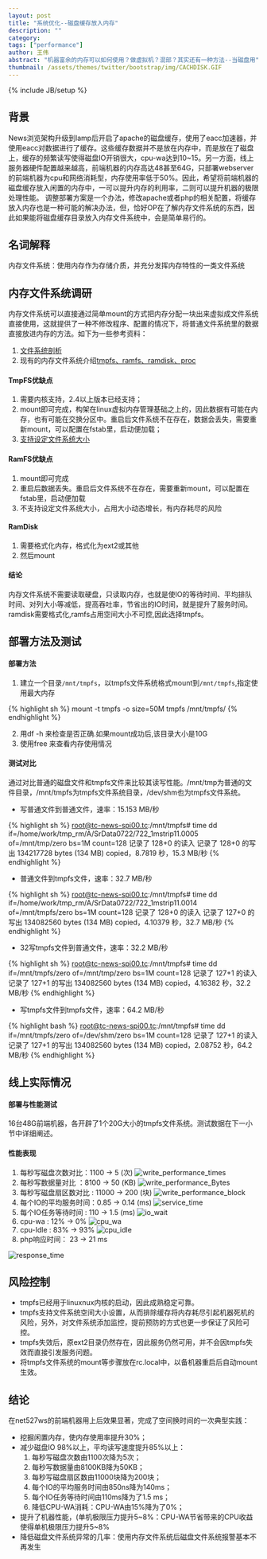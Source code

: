 ```yaml
---
layout: post
title: "系统优化--磁盘缓存放入内存"
description: ""
category: 
tags: ["performance"]
author: 王伟
abstract: "机器富余的内存可以如何使用？做虚拟机？混部？其实还有一种方法--当磁盘用"
thumbnail: /assets/themes/twitter/bootstrap/img/CACHDISK.GIF
---
```

{% include JB/setup %}

## 背景
News浏览架构升级到lamp后开启了apache的磁盘缓存，使用了eacc加速器，并使用eacc对数据进行了缓存。这些缓存数据并不是放在内存中，而是放在了磁盘上，缓存的频繁读写使得磁盘IO开销很大，cpu-wa达到10~15。另一方面，线上服务器硬件配置越来越高，前端机器的内存高达48甚至64G，只部署webserver的前端机器为cpu和网络消耗型，内存使用率低于50%。因此，希望将前端机器的磁盘缓存放入闲置的内存中，一可以提升内存的利用率，二则可以提升机器的极限处理性能。
调整部署方案是一个办法，修改apache或者php的相关配置，将缓存放入内存也是一种可能的解决办法，但，恰好OP在了解内存文件系统的东西，因此如果能将磁盘缓存目录放入内存文件系统中，会是简单易行的。

## 名词解释
内存文件系统：使用内存作为存储介质，并充分发挥内存特性的一类文件系统

## 内存文件系统调研
内存文件系统可以直接通过简单mount的方式把内存分配一块出来虚拟成文件系统直接使用，这就提供了一种不修改程序、配置的情况下，将普通文件系统里的数据直接放进内存的方法。如下为一些参考资料：
1. [文件系统剖析](http://www.ibm.com/developerworks/cn/linux/l-linux-filesystem/#N10208)
2. 现有的内存文件系统介绍[tmpfs、ramfs、ramdisk、proc](http://linux.net527.cn/Linuxwendang/xitongguanliyuan/1926.html)

#### TmpFS优缺点
1. 需要内核支持，2.4以上版本已经支持；
2. mount即可完成，构架在linux虚拟内存管理基础之上的，因此数据有可能在内存，也有可能在交换分区中。重启后文件系统不在存在，数据会丢失，需要重新mount，可以配置在fstab里，启动便加载；
3. [支持设定文件系统大小](http://jinbangli.blog.163.com/blog/static/115625352200932382517151/)

#### RamFS优缺点
1. mount即可完成
2. 重启后数据丢失。重启后文件系统不在存在，需要重新mount，可以配置在fstab里，启动便加载
3. 不支持设定文件系统大小，占用大小动态增长，有内存耗尽的风险

#### RamDisk
1. 需要格式化内存，格式化为ext2或其他
2. 然后mount

#### 结论
内存文件系统不需要读取硬盘，只读取内存，也就是使IO的等待时间、平均排队时间、对列大小等减低，提高吞吐率，节省出的IO时间，就是提升了服务时间。ramdisk需要格式化,ramfs占用空间大小不可控,因此选择tmpfs。

## 部署方法及测试

#### 部署方法
1. 建立一个目录`/mnt/tmpfs`，以tmpfs文件系统格式mount到`/mnt/tmpfs`,指定使用最大内存

{% highlight sh %}
mount -t tmpfs -o size=50M tmpfs /mnt/tmpfs/
{% endhighlight %}

2. 用df -h 来检查是否正确.如果mount成功后,该目录大小是10G
3. 使用free 来查看内存使用情况

#### 测试对比

通过对比普通的磁盘文件和tmpfs文件来比较其读写性能。/mnt/tmp为普通的文件目录，/mnt/tmpfs为tmpfs文件系统目录，/dev/shm也为tmpfs文件系统。

* 写普通文件到普通文件，速率：15.153 MB/秒

{% highlight sh %}
root@tc-news-spi00.tc:/mnt/tmpfs# time dd if=/home/work/tmp_rm/A/SrData0722/722_1mstrip11.0005 of=/mnt/tmp/zero bs=1M count=128
记录了 128+0 的读入
记录了 128+0 的写出
134217728 bytes (134 MB) copied，8.7819 秒，15.3 MB/秒
{% endhighlight %}

* 普通文件到tmpfs文件，速率：32.7 MB/秒

{% highlight sh %}
root@tc-news-spi00.tc:/mnt/tmpfs# time dd if=/home/work/tmp_rm/A/SrData0722/722_1mstrip11.0014 of=/mnt/tmpfs/zero bs=1M count=128
记录了 128+0 的读入
记录了 127+0 的写出
134082560 bytes (134 MB) copied，4.10379 秒，32.7 MB/秒
{% endhighlight %}

* 32写tmpfs文件到普通文件，速率：32.2 MB/秒

{% highlight sh %}
root@tc-news-spi00.tc:/mnt/tmpfs# time dd  if=/mnt/tmpfs/zero of=/mnt/tmp/zero bs=1M count=128
记录了 127+1 的读入
记录了 127+1 的写出
134082560 bytes (134 MB) copied，4.16382 秒，32.2 MB/秒
{% endhighlight %}

* 写tmpfs文件到tmpfs文件，速率：64.2 MB/秒

{% highlight bash %}
root@tc-news-spi00.tc:/mnt/tmpfs# time dd  if=/mnt/tmpfs/zero of=/dev/shm/zero bs=1M count=128
记录了 127+1 的读入
记录了 127+1 的写出
134082560 bytes (134 MB) copied，2.08752 秒，64.2 MB/秒
{% endhighlight %}

## 线上实际情况

#### 部署与性能测试
16台48G前端机器，各开辟了1个20G大小的tmpfs文件系统。测试数据在下一小节中详细阐述。

#### 性能表现
1. 每秒写磁盘次数对比：1100 -> 5 (次)
![write_performance_times](/assets/themes/twitter/bootstrap/img/disk-to-memory/write_performance_times.png)
2. 每秒写数据量对比 ：8100 ->  50 (KB) 
![write_performance_Bytes](/assets/themes/twitter/bootstrap/img/disk-to-memory/write_performance_Bytes.png)
3. 每秒写磁盘扇区数对比 :  11000 ->  200 (块)
![write_performance_block](/assets/themes/twitter/bootstrap/img/disk-to-memory/write_performance_block.png)
4. 每个IO的平均服务时间：0.85  -> 0.14 (ms)
![service_time](/assets/themes/twitter/bootstrap/img/disk-to-memory/service_time.png)
5. 每个IO任务等待时间  : 110 ->  1.5 (ms)
![io_wait](/assets/themes/twitter/bootstrap/img/disk-to-memory/io_wait.png)
6. cpu-wa  :  12% -> 0%
![cpu_wa](/assets/themes/twitter/bootstrap/img/disk-to-memory/cpu_wa.png)
7. cpu-Idle  : 83% -> 93% 
![cpu_idle](/assets/themes/twitter/bootstrap/img/disk-to-memory/cpu_idle.png)
8. php响应时间：  23  -> 21 ms

![response_time](/assets/themes/twitter/bootstrap/img/disk-to-memory/response_time.png)

## 风险控制

* tmpfs已经用于linuxnux内核的启动，因此成熟稳定可靠。
* tmpfs支持文件系统空间大小设置，从而排除缓存将内存耗尽引起机器死机的风险，另外，对文件系统添加监控，提前预防的方式也更一步保证了风险可控。
* tmpfs失效后，原ext2目录仍然存在，因此服务仍然可用，并不会因tmpfs失效而直接引发服务问题。
* 将tmpfs文件系统的mount等步骤放在rc.local中，以备机器重启后自动mount生效。

## 结论

在net527ws的前端机器用上后效果显著，完成了空间换时间的一次典型实践：
* 挖掘闲置内存，使内存使用率提升30%；
* 减少磁盘IO 98%以上，平均读写速度提升85%以上：
  1. 每秒写磁盘次数由1100次降为5次；
  2. 每秒写数据量由8100KB降为50KB；
  3. 每秒写磁盘扇区数由11000块降为200块；
  4. 每个IO的平均服务时间由850ns降为140ms；
  5. 每个IO任务等待时间由110ms降为了1.5 ms；
  6. 降低CPU-WA消耗：CPU-WA由15%降为了0%；
* 提升了机器性能，(单机极限压力提升5~8%：CPU-WA节省带来的CPU收益使得单机极限压力提升5~8%
* 降低磁盘文件系统异常的几率：使用内存文件系统后磁盘文件系统报警基本不再发生
